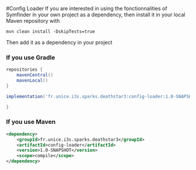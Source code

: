 #Config Loader
If you are interested in using the fonctionnalities of Symfinder in your own project as a dependency, then install it in your
local Maven repository with
```shell
mvn clean install -DskipTests=true
```
Then add it as a dependency in your project
### If you use Gradle
```groovy
repositories {
    mavenCentral()
    mavenLocal()
}

implementation('fr.unice.i3s.sparks.deathstar3:config-loader:1.0-SNAPSHOT'){

}
```
### If you use Maven
```xml
<dependency>
    <groupId>fr.unice.i3s.sparks.deathstar3</groupId>
    <artifactId>config-loader</artifactId>
    <version>1.0-SNAPSHOT</version>
    <scope>compile</scope>
</dependency>
```